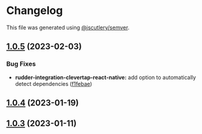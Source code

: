 # Changelog

This file was generated using [@jscutlery/semver](https://github.com/jscutlery/semver).

## [1.0.5](https://github.com/rudderlabs/rudder-sdk-react-native/compare/rudder-integration-clevertap-react-native@1.0.4...rudder-integration-clevertap-react-native@1.0.5) (2023-02-03)


### Bug Fixes

* **rudder-integration-clevertap-react-native:** add option to automatically detect dependencies ([f1febae](https://github.com/rudderlabs/rudder-sdk-react-native/commit/f1febaebace7ac6883ba9eafbf1e33a6e71af749))

## [1.0.4](https://github.com/rudderlabs/rudder-sdk-react-native/compare/rudder-integration-clevertap-react-native@1.0.3...rudder-integration-clevertap-react-native@1.0.4) (2023-01-19)

## [1.0.3](https://github.com/rudderlabs/rudder-sdk-react-native/compare/rudder-integration-clevertap-react-native-1.0.2...rudder-integration-clevertap-react-native-1.0.3) (2023-01-11)
